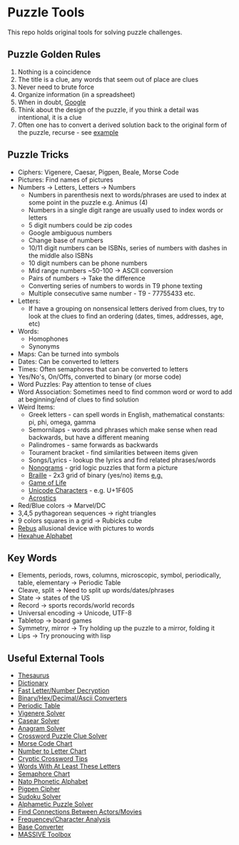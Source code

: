 # Puzzle Tools
This repo holds original tools for solving puzzle challenges.

## Puzzle Golden Rules
1. Nothing is a coincidence
2. The title is a clue, any words that seem out of place are clues
3. Never need to brute force
4. Organize information (in a spreadsheet)
5. When in doubt, <a href="http://i.imgur.com/3cN3yR9.jpg" target="_blank">Google</a>
6. Think about the design of the puzzle, if you think a detail was intentional, it is a clue
7. Often one has to convert a derived solution back to the original form of the puzzle, recurse - see [example](https://www.collegepuzzlechallenge.com/Puzzles/ViewPuzzle.ashx?id=1320&view=solution)

## Puzzle Tricks
- Ciphers: Vigenere, Caesar, Pigpen, Beale, Morse Code
- Pictures: Find names of pictures
- Numbers -> Letters, Letters -> Numbers
  - Numbers in parenthesis next to words/phrases are used to index at some point in the puzzle e.g. Animus (4)
  - Numbers in a single digit range are usually used to index words or letters
  - 5 digit numbers could be zip codes
  - Google ambiguous numbers
  - Change base of numbers
  - 10/11 digit numbers can be ISBNs, series of numbers with dashes in the middle also ISBNs
  - 10 digit numbers can be phone numbers
  - Mid range numbers ~50-100 -> ASCII conversion
  - Pairs of numbers -> Take the difference
  - Converting series of numbers to words in T9 phone texting
  - Multiple consecutive same number - T9 - 77755433 etc.
- Letters:
  - If have a grouping on nonsensical letters derived from clues, try to look at the clues to find an ordering (dates, times, addresses, age, etc)
- Words:
  - Homophones
  - Synonyms
- Maps: Can be turned into symbols
- Dates: Can be converted to letters
- Times: Often semaphores that can be converted to letters
- Yes/No's, On/Offs, converted to binary (or morse code)
- Word Puzzles: Pay attention to tense of clues
- Word Association: Sometimes need to find common word or word to add at beginning/end of clues to find solution
- Weird Items:
  - Greek letters - can spell words in English, mathematical constants: pi, phi, omega, gamma
  - Semornilaps - words and phrases which make sense when read backwards, but have a different meaning
  - Palindromes - same forwards as backwards
  - Tourament bracket - find similarities between items given
  - Songs/Lyrics - lookup the lyrics and find related phrases/words
  - [Nonograms](https://en.wikipedia.org/wiki/Nonogram) - grid logic puzzles that form a picture
  - [Braille](https://faqs.neoseeker.com/Games/GBA/pokemon_emerald_braille_jax06.png) - 2x3 grid of binary (yes/no) items [e.g.](https://www.collegepuzzlechallenge.com/Puzzles/ViewPuzzle.ashx?id=1325&view=solution)
  - [Game of Life](https://en.wikipedia.org/wiki/Conway%27s_Game_of_Life)
  - [Unicode Characters](http://unicodelookup.com/) - e.g. U+1F605
  - [Acrostics](https://en.wikipedia.org/wiki/Acrostic_(puzzle))
 - Red/Blue colors -> Marvel/DC
 - 3,4,5 pythagorean sequences -> right triangles
 - 9 colors squares in a grid -> Rubicks cube
 - [Rebus](https://en.wikipedia.org/wiki/Rebus) allusional device with pictures to words
 - [Hexahue Alphabet](http://www.geocachingtoolbox.com/index.php?page=hexahue)
  
## Key Words
- Elements, periods, rows, columns, microscopic, symbol, periodically, table, elementary -> Periodic Table
- Cleave, split -> Need to split up words/dates/phrases
- State -> states of the US
- Record -> sports records/world records
- Universal encoding -> Unicode, UTF-8
- Tabletop -> board games
- Symmetry, mirror -> Try holding up the puzzle to a mirror, folding it
- Lips -> Try pronoucing with lisp

## Useful External Tools
- [Thesaurus](http://www.thesaurus.com/)
- [Dictionary](http://www.dictionary.com/)
- [Fast Letter/Number Decryption](http://www.geocachingtoolbox.com/index.php?lang=en&page=numbersToLetters)
- [Binary/Hex/Decimal/Ascii Converters](http://www.geocachingtoolbox.com/index.php?lang=en&page=asciiConversion)
- [Periodic Table](http://www.ptable.com/)
- [Vigenere Solver](http://www.mygeocachingprofile.com/codebreaker.vigenerecipher.aspx)
- [Casear Solver](https://www.nayuki.io/page/automatic-caesar-cipher-breaker-javascript)
- [Anagram Solver](http://www.ssynth.co.uk/~gay/anagram.html)
- [Crossword Puzzle Clue Solver](http://www.oneacross.com/)
- [Morse Code Chart](https://upload.wikimedia.org/wikipedia/commons/thumb/b/b5/International_Morse_Code.svg/500px-International_Morse_Code.svg.png)
- [Number to Letter Chart](https://loganstatta.files.wordpress.com/2014/11/ordeng.jpg)
- [Cryptic Crossword Tips](https://www.theguardian.com/lifeandstyle/2014/sep/12/how-to-solve-cryptic-crossword-clues)
- [Words With At Least These Letters](http://www.dcode.fr/words-containing)
- [Semaphore Chart](https://upload.wikimedia.org/wikipedia/commons/0/0a/Semaphore_Signals_A-Z.jpg)
- [Nato Phonetic Alphabet](https://upload.wikimedia.org/wikipedia/commons/e/e0/FAA_Phonetic_and_Morse_Chart2.svg)
- [Pigpen Cipher](https://upload.wikimedia.org/wikipedia/commons/thumb/3/36/Pigpen_cipher_key.svg/1024px-Pigpen_cipher_key.svg.png)
- [Sudoku Solver](http://www.sudoku-solutions.com/)
- [Alphametic Puzzle Solver](http://www.tkcs-collins.com/truman/alphamet/alpha_solve.shtml)
- [Find Connections Between Actors/Movies](http://www.omive.com/)
- [Frequencey/Character Analysis](http://www.geocachingtoolbox.com/index.php?lang=en&page=textAnalysis)
- [Base Converter](http://www.geocachingtoolbox.com/index.php?lang=en&page=baseConversion)
- [MASSIVE Toolbox](http://www.geocachingtoolbox.com/index.php?lang=en)
